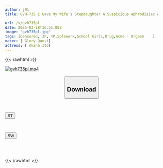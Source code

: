 ```yaml
---
author: j91
title: GVH-735 I Gave My Wife's Stepdaughter A Suspicious Aphrodisiac And Destroyed Her Personality With The Pleasure Of Drug-induced Sex And Gangbang Ito Akana

url: /v/gvh735pl
date: 2025-03-28T16:55:00Z
image: "gvh735pl.jpg"
tags: [Censored, 3P, 4P,Solowork,School Girls,Drug,Acme · Orgasm	]
maker: [ Glory Quest]
actress: [ Akana Ito]
---
```



{{< rawhtml >}}

<div class="video" data-videoid="RezdZGwgpXUdryy">
    <a href="javascript:;">
        <img src="/v/gvh735pl/gvh735pl.jpg" width="WIDTH" height="HEIGHT" alt="gvh735pl.mp4" loading="lazy">
    </a>
</div>

<script type="text/javascript" src="https://j91.asia/asset/on-demand-st.js"></script>

<br>
  <link rel="stylesheet" href="https://j91.asia/asset/bs5.css">
  
  <center>
  <button class="btn btn-primary" type="button" data-bs-toggle="collapse" data-bs-target=".multi-collapse" aria-expanded="false" aria-controls="multiCollapseExample1 multiCollapseExample2"><h2>Download</h2></button></center>
</p>
<div class="row">
  <div class="col">
    <div class="collapse multi-collapse" id="multiCollapseExample1">
      <div class="card card-body">
	      	      <br>
<div class="buttons">  
<p><a href="/v/gvh735pl/st.html" target="_blank"><button class="btn-hover color-3"><i class="fa fa-download"></i> ST</button></a></p></div>
    </div>
  </div>
</div>
  <div class="col">
    <div class="collapse multi-collapse" id="multiCollapseExample2">
      <div class="card card-body">
	      <br>
<div class="buttons">
<p><a href="/v/gvh735pl/sw.html" target="_blank"><button class="btn-hover color-2"><i class="fa fa-download"></i> SW</button></a></p></div>
<br><br>
      </div>
    </div>
  </div>
</div>

{{< /rawhtml >}}
